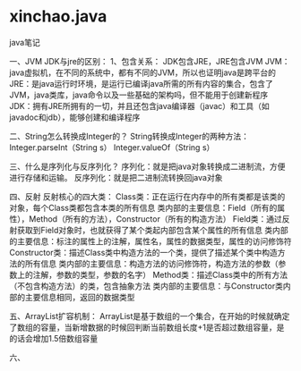 # xinchao.java
java笔记 

一、JVM JDK与jre的区别：
1、包含关系： JDK包含JRE，JRE包含JVM
   JVM：java虚拟机，在不同的系统中，都有不同的JVM，所以也证明java是跨平台的
   JRE：是java运行时环境，是运行已编译java所需的所有内容的集合，包含了JVM，java类库，java命令以及一些基础的架构吗，但不能用于创建新程序
   JDK：拥有JRE所拥有的一切，并且还包含java编译器（javac）和工具（如javadoc和jdb），能够创建和编译程序
 
二、String怎么转换成Integer的？
   String转换成Integer的两种方法：
   Integer.parseInt（String s）
   Integer.valueOf（String s）

三、什么是序列化与反序列化？
   序列化：就是把java对象转换成二进制流，方便进行存储和运输。
   反序列化：就是把二进制流转换回java对象
   
四、反射
   反射核心的四大类：
   Class类：正在运行在内存中的所有类都是该类的对象，每个Class类都包含本类的所有信息
           类内部的主要信息：Field（所有的属性），Method（所有的方法），Constructor（所有的构造方法）
   Field类：通过反射获取到Field对象时，也就获得了某个类起内部包含某个属性的所有信息
           类内部的主要信息：标注的属性上的注解，属性名，属性的数据类型，属性的访问修饰符
   Constructor类：描述Class类中构造方法的一个类，提供了描述某个类中构造方法的所有信息
           类内部的主要信息：构造方法的访问修饰符，构造方法的参数（参数上的注解，参数的类型，参数的名字）
   Method类：描述Class类中的所有方法（不包含构造方法）的类，包含抽象方法
           类内部的主要信息：与Constructor类内部的主要信息相同，返回的数据类型
   
五、ArrayList扩容机制：
   ArrayList是基于数组的一个集合，在开始的时候就确定了数组的容量，当新增数据的时候回判断当前数组长度+1是否超过数组容量，是的话会增加1.5倍数组容量

六、
